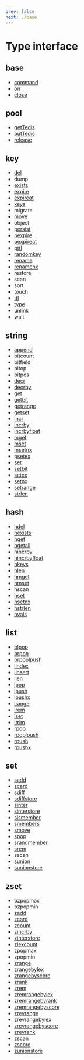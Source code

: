 ```yaml
---
prev: false
next: ./base
---
```


# Type interface

## base

- [command](/zh/api/base.md#command)
- [on](/zh/api/base.md#on)
- [close](/zh/api/base.md#close)

## pool

- [getTedis](/zh/api/pool.md#getTedis)
- [putTedis](/zh/api/pool.md#putTedis)
- [release](/zh/api/pool.md#release)

## key

- [del](/zh/api/key.md#del)
- dump
- [exists](/zh/api/key.md#exists)
- [expire](/zh/api/key.md#expire)
- [expireat](/zh/api/key.md#expireat)
- [keys](/zh/api/key.md#keys)
- migrate
- [move](/zh/api/key.md#move)
- object
- [persist](/zh/api/key.md#persist)
- [pexpire](/zh/api/key.md#pexpire)
- [pexpireat](/zh/api/key.md#pexpireat)
- [pttl](/zh/api/key.md#pttl)
- [randomkey](/zh/api/key.md#randomkey)
- [rename](/zh/api/key.md#rename)
- [renamenx](/zh/api/key.md#renamenx)
- restore
- scan
- sort
- touch
- [ttl](/zh/api/key.md#ttl)
- [type](/zh/api/key.md#type)
- unlink
- wait

## string

- [append](/zh/api/string.md#append)
- bitcount
- bitfield
- bitop
- bitpos
- [decr](/zh/api/string.md#decr)
- [decrby](/zh/api/string.md#decrby)
- [get](/zh/api/string.md#get)
- [getbit](/zh/api/string.md#getbit)
- [getrange](/zh/api/string.md#getrange)
- [getset](/zh/api/string.md#getset)
- [incr](/zh/api/string.md#incr)
- [incrby](/zh/api/string.md#incrby)
- [incrbyfloat](/zh/api/string.md#incrbyfloat)
- [mget](/zh/api/string.md#mget)
- [mset](/zh/api/string.md#mset)
- [msetnx](/zh/api/string.md#msetnx)
- [psetex](/zh/api/string.md#psetex)
- [set](/zh/api/string.md#set)
- [setbit](/zh/api/string.md#setbit)
- [setex](/zh/api/string.md#setex)
- [setnx](/zh/api/string.md#setnx)
- [setrange](/zh/api/string.md#setrange)
- [strlen](/zh/api/string.md#strlen)

## hash

- [hdel](/zh/api/hash.md#hdel)
- [hexists](/zh/api/hash.md#hexists)
- [hget](/zh/api/hash.md#hget)
- [hgetall](/zh/api/hash.md#hgetall)
- [hincrby](/zh/api/hash.md#hincrby)
- [hincrbyfloat](/zh/api/hash.md#hincrbyfloat)
- [hkeys](/zh/api/hash.md#hkeys)
- [hlen](/zh/api/hash.md#hlen)
- [hmget](/zh/api/hash.md#hmget)
- [hmset](/zh/api/hash.md#hmset)
- hscan
- [hset](/zh/api/hash.md#hset)
- [hsetnx](/zh/api/hash.md#hsetnx)
- [hstrlen](/zh/api/hash.md#hstrlen)
- [hvals](/zh/api/hash.md#hvals)

## list

- [blpop](/zh/api/list.md#blpop)
- [brpop](/zh/api/list.md#brpop)
- [brpoplpush](/zh/api/list.md#brpoplpush)
- [lindex](/zh/api/list.md#lindex)
- [linsert](/zh/api/list.md#linsert)
- [llen](/zh/api/list.md#llen)
- [lpop](/zh/api/list.md#lpop)
- [lpush](/zh/api/list.md#lpush)
- [lpushx](/zh/api/list.md#lpushx)
- [lrange](/zh/api/list.md#lrange)
- [lrem](/zh/api/list.md#lrem)
- [lset](/zh/api/list.md#lset)
- [ltrim](/zh/api/list.md#ltrim)
- [rpop](/zh/api/list.md#rpop)
- [rpoplpush](/zh/api/list.md#rpoplpush)
- [rpush](/zh/api/list.md#rpush)
- [rpushx](/zh/api/list.md#rpushx)

## set

- [sadd](/zh/api/set.md#sadd)
- [scard](/zh/api/set.md#scard)
- [sdiff](/zh/api/set.md#sdiff)
- [sdiffstore](/zh/api/set.md#sdiffstore)
- [sinter](/zh/api/set.md#sinter)
- [sinterstore](/zh/api/set.md#sinterstore)
- [sismember](/zh/api/set.md#sismember)
- [smembers](/zh/api/set.md#smembers)
- [smove](/zh/api/set.md#smove)
- [spop](/zh/api/set.md#spop)
- [srandmember](/zh/api/set.md#srandmember)
- [srem](/zh/api/set.md#srem)
- sscan
- [sunion](/zh/api/set.md#sunion)
- [sunionstore](/zh/api/set.md#sunionstore)

## zset

- bzpopmax
- bzpopmin
- [zadd](/zh/api/zset.md#zadd)
- [zcard](/zh/api/zset.md#zcard)
- [zcount](/zh/api/zset.md#zcount)
- [zincrby](/zh/api/zset.md#zincrby)
- [zinterstore](/zh/api/zset.md#zinterstore)
- [zlexcount](/zh/api/zset.md#zlexcount)
- zpopmax
- zpopmin
- [zrange](/zh/api/zset.md#zrange)
- [zrangebylex](/zh/api/zset.md#zrangebylex)
- [zrangebyscore](/zh/api/zset.md#zrangebyscore)
- [zrank](/zh/api/zset.md#zrank)
- [zrem](/zh/api/zset.md#zrem)
- [zremrangebylex](/zh/api/zset.md#zremrangebylex)
- [zremrangebyrank](/zh/api/zset.md#zremrangebyrank)
- [zremrangebyscore](/zh/api/zset.md#zremrangebyscore)
- [zrevrange](/zh/api/zset.md#zrevrange)
- zrevrangebylex
- [zrevrangebyscore](/zh/api/zset.md#zrevrangebyscore)
- [zrevrank](/zh/api/zset.md#zrevrank)
- zscan
- [zscore](/zh/api/zset.md#zscore)
- [zunionstore](/zh/api/zset.md#zunionstore)
